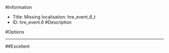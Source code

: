 #Information
 - Title: Missing localisation: hre_event_6_t
 - ID: hre_event.6
#Description

#Options

___
##Excellent
